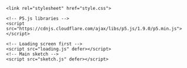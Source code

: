 <html lang="en">
  <head>
    <meta charset="UTF-8" />
    <meta name="viewport" content="width=device-width, initial-scale=1.0"/>
    <title>Zara Hussain</title>

    <link rel="stylesheet" href="style.css">

    <!-- P5.js libraries -->
    <script src="https://cdnjs.cloudflare.com/ajax/libs/p5.js/1.9.0/p5.min.js"></script>

    <!-- Loading screen first -->
    <script src="loading.js" defer></script>
    <!-- Main sketch -->
    <script src="sketch.js" defer></script>
  </head>
  <body>
    <!-- Fullscreen container for loading sketch -->
    <div id="loading-container"></div>
  </body>
</html>
